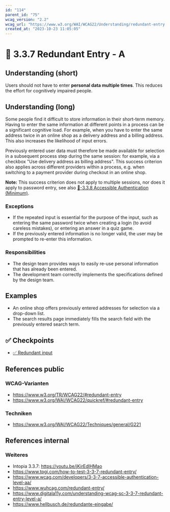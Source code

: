 ```yaml
---
id: "114"
parent_id: "75"
wcag_version: "2.2"
wcag_url: "https://www.w3.org/WAI/WCAG22/Understanding/redundant-entry.html"
created_at: "2023-10-23 11:05:05"
---
```


# 📜 3.3.7 Redundant Entry - A

## Understanding (short)

Users should not have to enter **personal data multiple times**. This reduces the effort for cognitively impaired people.

## Understanding (long)

Some people find it difficult to store information in their short-term memory. Having to enter the same information at different points in a process can be a significant cognitive load. For example, when you have to enter the same address twice in an online shop as a delivery address and a billing address. This also increases the likelihood of input errors.

Previously entered user data must therefore be made available for selection in a subsequent process step during the same session: for example, via a checkbox "Use delivery address as billing address". This success criterion also applies across different providers within a process, e.g. when switching to a payment provider during checkout in an online shop.

**Note:** This success criterion does not apply to multiple sessions, nor does it apply to password entry, see also [📜-3.3.8 Accessible Authentication (Minimum)](/en/wcag/3.3.8-accessible-authentication-minimum).

### Exceptions

- If the repeated input is essential for the purpose of the input, such as entering the same password twice when creating a login (to avoid careless mistakes), or entering an answer in a quiz game.
- If the previously entered information is no longer valid, the user may be prompted to re-enter this information.

### Responsibilities

- The design team provides ways to easily re-use personal information that has already been entered.
- The development team correctly implements the specifications defined by the design team.

## Examples

- An online shop offers previously entered addresses for selection via a drop-down list.
- The search results page immediately fills the search field with the previously entered search term.

## ✅ Checkpoints

- [✅ Redundant input](redundant-input)

## References public

### WCAG-Varianten
- <https://www.w3.org/TR/WCAG22/#redundant-entry>
- <https://www.w3.org/WAI/WCAG22/quickref/#redundant-entry>

### Techniken
- <https://www.w3.org/WAI/WCAG22/Techniques/general/G221>

## References internal

### Weiteres

- Intopia 3.3.7: <https://youtu.be/jKirEdlHMao>
- <https://www.tpgi.com/how-to-test-3-3-7-redundant-entry/>
- <https://www.wcag.com/developers/3-3-7-accessible-authentication-level-aa/>
- <https://www.wuhcag.com/redundant-entry/>
- <https://www.digitala11y.com/understanding-wcag-sc-3-3-7-redundant-entry-level-a/>
- <https://www.hellbusch.de/redundante-eingabe/>
